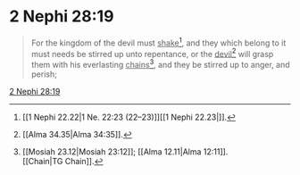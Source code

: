 # 2 Nephi 28:19

> For the kingdom of the devil must <u>shake</u>[^a], and they which belong to it must needs be stirred up unto repentance, or the <u>devil</u>[^b] will grasp them with his everlasting <u>chains</u>[^c], and they be stirred up to anger, and perish;

[2 Nephi 28:19](https://www.churchofjesuschrist.org/study/scriptures/bofm/2-ne/28?lang=eng&id=p19#p19)


[^a]: [[1 Nephi 22.22|1 Ne. 22:23 (22–23)]][[1 Nephi 22.23|]].  
[^b]: [[Alma 34.35|Alma 34:35]].  
[^c]: [[Mosiah 23.12|Mosiah 23:12]]; [[Alma 12.11|Alma 12:11]]. [[Chain|TG Chain]].  
